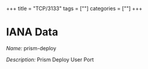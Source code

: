 +++
title = "TCP/3133"
tags = [""]
categories = [""]
+++

# IANA Data

_Name:_ prism-deploy

_Description:_ Prism Deploy User Port

